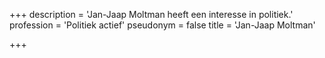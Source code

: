 +++
description = 'Jan-Jaap Moltman heeft een interesse in politiek.'
profession = 'Politiek actief'
pseudonym = false
title = 'Jan-Jaap Moltman'

+++
